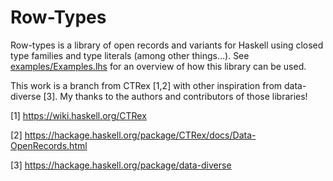 Row-Types
=======

Row-types is a library of open records and variants for Haskell using closed
type families and type literals (among other things...).
See [examples/Examples.lhs](https://raw.githubusercontent.com/target/row-types/master/examples/Examples.lhs)
for an overview of how this library can be used.

This work is a branch from CTRex [1,2] with other inspiration from data-diverse [3].
My thanks to the authors and contributors of those libraries!

[1] https://wiki.haskell.org/CTRex

[2] https://hackage.haskell.org/package/CTRex/docs/Data-OpenRecords.html

[3] https://hackage.haskell.org/package/data-diverse

